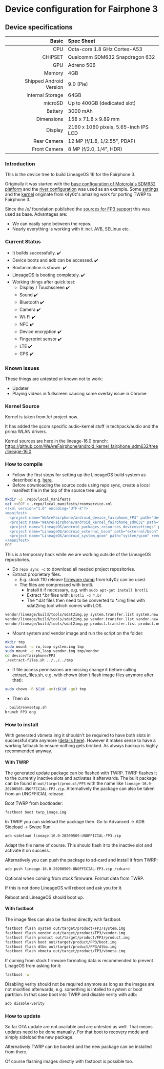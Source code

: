 Device configuration for Fairphone 3
==================================
## Device specifications

Basic   | Spec Sheet
-------:|:-------------------------
CPU     | Octa-core 1.8 GHz Cortex-A53
CHIPSET | Qualcomm SDM632 Snapdragon 632
GPU     | Adreno 506
Memory  | 4GB
Shipped Android Version | 9.0 (Pie)
Internal Storage | 64GB
microSD | Up to 400GB (dedicated slot)
Battery | 3000 mAh
Dimensions | 158 x 71.8 x 9.89 mm
Display | 2160 x 1080 pixels, 5.65-inch IPS LCD
Rear Camera  | 12 MP (f/1.8, 1/2.55", PDAF)
Front Camera | 8 MP (f/2.0, 1/4", HDR)

### Introduction
This is the device tree to build LineageOS 16 for the Fairphone 3.

Originally it was started with the [base configuration of Motorola's SDM632 platform](https://github.com/LineageOS/android_device_motorola_sdm632-common)
and the [river configuration](https://github.com/LineageOS/android_device_motorola_river) was used as an example.
Some [settings](https://github.com/chaosmaster/android_device_fairphone_fp3) and the [kernel](https://github.com/chaosmaster/android_kernel_fairphone_sdm632)
originate from k4y0z's amazing work for porting TWRP to Fairphone 3.

Since the /e/ foundation published the [sources for FP3 support](https://gitlab.e.foundation/e/devices/android_device_fairphone_FP3) this was used as base.
Advantages are:
* We can easily sync between the repos.
* Nearly everything is working with it incl. AVB, SELinux etc.

### Current Status
* It builds successfully. :heavy_check_mark:
* Device boots and adb can be accessed. :heavy_check_mark:
* Bootanimation is shown. :heavy_check_mark:
* LineageOS is booting completely. :heavy_check_mark:
* Working things after quick test:
  * Display / Touchscreen :heavy_check_mark:
  * Sound :heavy_check_mark:
  * Bluetooth :heavy_check_mark:
  * Camera :heavy_check_mark:
  * Wi-Fi :heavy_check_mark:
  * NFC :heavy_check_mark:
  * Device encryption :heavy_check_mark:
  * Fingerprint sensor :heavy_check_mark:
  * LTE :heavy_check_mark:
  * GPS :heavy_check_mark:

### Known Issues
These things are untested or known not to work:
* Updater
* Playing videos in fullscreen causing some overlay issue in Chrome

### Kernel Source
Kernel is taken from /e/ project now.

It has added the qcom specific audio-kernel stuff in techpack/audio and the prima WLAN
drivers.

Kernel sources are here in the lineage-16.0 branch: 
<https://github.com/WeAreFairphone/android_kernel_fairphone_sdm632/tree/lineage-16.0>


### How to compile
* Follow the first steps for setting up the LineageOS build system as described e.g. [here](https://wiki.lineageos.org/devices/river/build).
* Before downloading the source code using repo sync, create a local manifest file in the
top of the source tree using
```sh
mkdir -p .repo/local_manifests
cat <<EOF > .repo/local_manifests/roomservice.xml
<?xml version="1.0" encoding="UTF-8"?>
<manifest>
  <project name="WeAreFairphone/android_device_fairphone_FP3" path="device/fairphone/FP3" revision="lineage-16.0" remote="github" />
  <project name="WeAreFairphone/android_kernel_fairphone_sdm632" path="kernel/fairphone/sdm632" revision="lineage-16.0" remote="github" />
  <project name="LineageOS/android_packages_resources_devicesettings" path="packages/resources/devicesettings" remote="github" />
  <project name="LineageOS/android_external_bson" path="external/bson" remote="github" />
  <project name="LineageOS/android_system_qcom" path="system/qcom" remote="github" />
</manifest>
EOF
```
This is a temporary hack while we are working outside of the LineageOS repositories.
* Do `repo sync -c` to download all needed project repositories.
* Extract proprietary files.
  * E.g. stock 110 release [firmware dump](https://androidfilehost.com/?fid=4349826312261714249) from k4y0z can be used.
  * The files are compressed with brotli.
    * Install it if necessary, e.g. with `sudo apt-get install brotli`
    * Extract *.br files with: `brotli -d *.br`
    * The *.dat files then need to be converted to *.img files with sdat2img tool which comes with LOS.
```sh
vendor/lineage/build/tools/sdat2img.py system.transfer.list system.new.dat system.img
vendor/lineage/build/tools/sdat2img.py vendor.transfer.list vendor.new.dat vendor.img
vendor/lineage/build/tools/sdat2img.py product.transfer.list product.new.dat product.img
```
  * Mount system and vendor image and run the script on the folder:
```sh
mkdir tmp
sudo mount -o ro,loop system.img tmp
sudo mount -o ro,loop vendor.img tmp/vendor
cd device/fairphone/FP3
./extract-files.sh ../../../tmp
```
  * If file access permissions are missing change it before calling
	extract_files.sh, e.g. with chown (don't flash image files anymore after that):
```sh
sudo chown -R $(id -un):$(id -gn) tmp
```
* Then do
```sh
. build/envsetup.sh
brunch FP3 eng
```

### How to install
With generated vbmeta.img it shouldn't be required to have both slots in successful state anymore
([details here](https://forum.fairphone.com/t/how-to-flash-a-custom-rom-on-fp3-with-gsi/57074)).
However it makes sense to have a working fallback to ensure nothing gets
bricked.
As always backup is highly recommended anyway.

#### With TWRP
The generated update package can be flashed with TWRP. TWRP flashes it to the
currently inactive slots and activates it afterwards.
The built package can be found in `out/target/product/FP3` with the name like `lineage-16.0-20200505-UNOFFICIAL-FP3.zip`.
Alternatively the package can also be taken from an UNOFFICIAL release.

Boot TWRP from bootloader:
```sh
fastboot boot twrp_image.img
```

In TWRP you can sideload the package then. Go to Advanced -> ADB Sideload ->
Swipe
Run
```sh
adb sideload lineage-16.0-20200509-UNOFFICIAL-FP3.zip
```
Adapt the file name of course. This should flash it to the inactive slot and
activate it on success.

Alternatively you can push the package to sd-card and install it from TWRP:
```sh
adb push lineage-16.0-20200509-UNOFFICIAL-FP3.zip /sdcard
```

Optional when coming from stock firmware: Format data from TWRP.

If this is not done LineageOS will reboot and ask you for it.

Reboot and LineageOS should boot up.

#### With fastboot

The image files can also be flashed directly with fastboot.
```sh
fastboot flash system out/target/product/FP3/system.img
fastboot flash vendor out/target/product/FP3/vendor.img
fastboot flash product out/target/product/FP3/product.img
fastboot flash boot out/target/product/FP3/boot.img
fastboot flash dtbo out/target/product/FP3/dtbo.img
fastboot flash vbmeta out/target/product/FP3/vbmeta.img
```

If coming from stock firmware formating data is recommended to prevent LinageOS
from asking for it:
```sh
fastboot -w
```

Disabling verity should not be required anymore as long as the images are not
modified afterwards, e.g. something is intalled to system or boot partition.
In that case boot into TWRP and disable verity with adb:
```sh
adb disable-verity
```

### How to update
So far OTA update are not available and are untested as well.
That means updates need to be done manually. For that boot to recovery mode
and simply sideload the new package.

Alternatively TWRP can be booted and the new package can be installed from
there.

Of course flashing images directly with fastboot is possible too.

